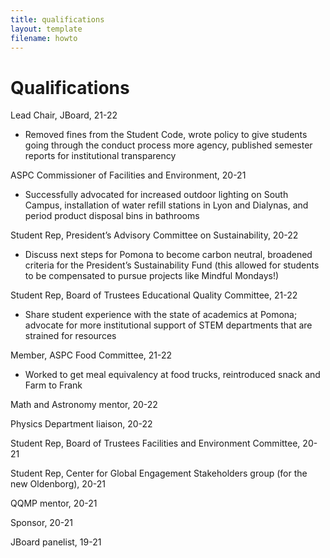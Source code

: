 ```yaml
---
title: qualifications
layout: template
filename: howto
--- 
```


# Qualifications

Lead Chair, JBoard, 21-22
+ Removed fines from the Student Code, wrote policy to give students going through the conduct process more agency, published semester reports for institutional transparency

ASPC Commissioner of Facilities and Environment, 20-21
+ Successfully advocated for increased outdoor lighting on South Campus, installation of water refill stations in Lyon and Dialynas, and period product disposal bins in bathrooms

Student Rep, President’s Advisory Committee on Sustainability, 20-22
+ Discuss next steps for Pomona to become carbon neutral, broadened criteria for the President’s Sustainability Fund (this allowed for students to be compensated to pursue projects like Mindful Mondays!)

Student Rep, Board of Trustees Educational Quality Committee, 21-22
+ Share student experience with the state of academics at Pomona; advocate for more institutional support of STEM departments that are strained for resources

Member, ASPC Food Committee, 21-22
+ Worked to get meal equivalency at food trucks, reintroduced snack and Farm to Frank

Math and Astronomy mentor, 20-22

Physics Department liaison, 20-22

Student Rep, Board of Trustees Facilities and Environment Committee, 20-21

Student Rep, Center for Global Engagement Stakeholders group (for the new Oldenborg), 20-21

QQMP mentor, 20-21

Sponsor, 20-21

JBoard panelist, 19-21